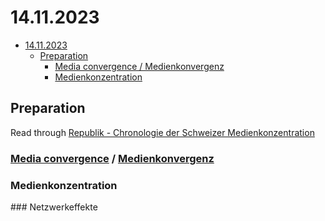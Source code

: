 # 14.11.2023

- [14.11.2023](#14112023)
  - [Preparation](#preparation)
    - [Media convergence / Medienkonvergenz](#media-convergence--medienkonvergenz)
    - [Medienkonzentration](#medienkonzentration)


## Preparation

Read through [Republik - Chronologie der Schweizer Medienkonzentration](https://www.republik.ch/2023/09/28/chronologie-der-schweizer-medienkonzentration)

### [Media convergence](https://www.britannica.com/topic/media-convergence) / [Medienkonvergenz](https://de.wikipedia.org/wiki/Medienkonvergenz)


### Medienkonzentration


### Netzwerkeffekte